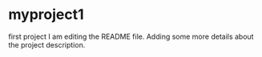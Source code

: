 # myproject1
first project
I am editing the README file. Adding some more details about the project description.
